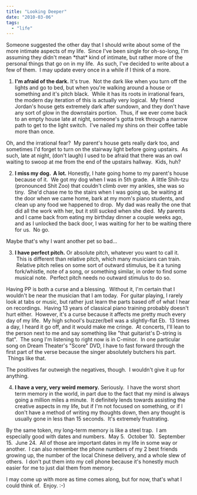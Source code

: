 ```yaml
---
title: "Looking Deeper"
date: "2010-03-06"
tags:
  - "life"
---
```


Someone suggested the other day that I should write about some of the more intimate aspects of my life.  Since I've been single for oh-so-long, I'm assuming they didn't mean \*that\* kind of intimate, but rather more of the personal things that go on in my life.  As such, I've decided to write about a few of them.  I may update every once in a while if I think of a more.

1) **I'm afraid of the dark.** It's true.  Not the dark like when you turn off the lights and go to bed, but when you're walking around a house or something and it's pitch black.  While it has its roots in irrational fears, the modern day iteration of this is actually very logical.  My friend Jordan's house gets extremely dark after sundown, and they don't have any sort of glow in the downstairs portion.  Thus, if we ever come back to an empty house late at night, someone's gotta trek through a narrow path to get to the light switch.  I've nailed my shins on their coffee table more than once.

Oh, and the irrational fear?  My parent's house gets really dark too, and sometimes I'd forget to turn on the stairway light before going upstairs.  As such, late at night, (don't laugh) I used to be afraid that there was an owl waiting to swoop at me from the end of the upstairs hallway.  Kids, huh?

2) **I miss my dog.  A lot.** Honestly, I hate going home to my parent's house because of it.  We got my dog when I was in 5th grade.  A little Shih-tzu (pronounced Shit Zoo) that couldn't climb over my ankles, she was so tiny.  She'd chase me to the stairs when I was going up, be waiting at the door when we came home, bark at my mom's piano students, and clean up any food we happened to drop.  My dad was really the one that did all the work with her, but it still sucked when she died.  My parents and I came back from eating my birthday dinner a couple weeks ago, and as I unlocked the back door, I was waiting for her to be waiting there for us.  No go.

Maybe that's why I want another pet so bad...

3) **I have perfect pitch.** Or absolute pitch, whatever you want to call it.  This is different than relative pitch, which many musicians can train.  Relative pitch relies on some sort of outward stimulus, be it a tuning fork/whistle, note of a song, or something similar, in order to find some musical note.  Perfect pitch needs no outward stimulus to do so.

Having PP is both a curse and a blessing.  Without it, I'm certain that I wouldn't be near the musician that I am today.  For guitar playing, I rarely look at tabs or music, but rather just learn the parts based off of what I hear on recordings.  Having 13 years of classical piano training probably doesn't hurt either.  However, it's a curse because it affects me pretty much every day of my life.  My high school's buzzer/bell was a slightly-flat Eb.  13 times a day, I heard it go off, and it would make me cringe.  At concerts, I'll lean to the person next to me and say something like "that guitarist's D-string is flat".  The song I'm listening to right now is in C-minor.  In one particular song on Dream Theater's "Score" DVD, I have to fast forward through the first part of the verse because the singer absolutely butchers his part.  Things like that.

The positives far outweigh the negatives, though.  I wouldn't give it up for anything.

4) **I have a very, very weird memory.** Seriously.  I have the worst short term memory in the world, in part due to the fact that my mind is always going a million miles a minute.  It definitely lends towards assisting the creative aspects in my life, but if I'm not focused on something, or if I don't have a method of writing my thoughts down, then any thought is usually gone in less than 15 seconds.  It's extremely frustrating.

By the same token, my long-term memory is like a steel trap.  I am especially good with dates and numbers.  May 5.  October 10.  September 15.  June 24.  All of those are important dates in my life in some way or another.  I can also remember the phone numbers of my 2 best friends growing up, the number of the local Chinese delivery, and a whole slew of others.  I don't put them into my cell phone because it's honestly much easier for me to just dial them from memory.

I may come up with more as time comes along, but for now, that's what I could think of.  Enjoy. :-)
